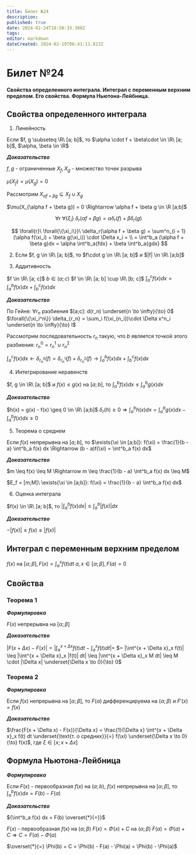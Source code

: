 ```yaml
---
title: Билет №24
description: 
published: true
date: 2024-02-24T18:50:33.308Z
tags: 
editor: markdown
dateCreated: 2024-02-19T06:41:11.813Z
---
```


# Билет №24
#### Свойства определенного интеграла. Интеграл с переменным верхним пределом. Его свойства. Формула Ньютона-Лейбница.

## Свойства определенного интеграла

1) Линейность

Если $f, g \subseteq \R\ [a; b]$, то $\alpha \cdot f + \beta\cdot \in \R\ [a; b]$, $\alpha, \beta \in \R$

***Доказательство***

$f, g$ - ограниченные
$X_f, X_g$ - множество точек разрыва

$\mu(X_f) = \mu(X_g) = 0$


Рассмотрим $X_{\alpha f + \beta g} \subseteq X_f \cup X_g$

$\mu(X_{\alpha f + \beta g}) = 0 \Rightarrow \alpha f + \beta g \in \R [a;b]$

$$
\forall{r}\ \forall{\{\xi_i\}}\ \delta_r(\alpha f + \beta g) = \alpha \delta_r(f) + \beta \delta_r(g)
$$

$$
\forall{r}\ \forall{\{\xi_i\}}\ \delta_r(\alpha f + \beta g) = \sum^n_{i = 1} (\alpha f(\xi_i) + \beta g(\xi_i)) \cdot \Delta x_i = \\ = \int^b_a (\alpha f + \beta g)dx = \alpha \int^b_a{fdx} + \beta \int^b_a{gdx}  
$$

2) Если $f, g \in \R\ [a; b]$, то $f\cdot g \in \R\ [a; b]$ и $|f| \in \R\ [a;b]$

3) Аддитивность

$f \in \R\ [a; c]$
$b \in (a; c)$
$f \in \R\ [a; b] \cup \R\ [b; c]$
$\int^c_a f(x)dx = \int^b_a f(x)dx + \int^c_b f(x) dx$

***Доказательство***

По Гейне: $\forall{r_n}$ разбиения $[a;c]: d(r_n) \underset{n \to \infty}{\to} 0$
$\forall{\{\xi_i^n\}} \delta_{r_n} = \sum_i f(\xi_{n_i})\cdot \Delta x^n_i \underset{n \to \infty}{\to} I$

Рассмотрим последовательность $r_n$ такую, что $b$ является точкой этого разбиения: $r^0_n = r^1_n \cup r^2_n$

$\int^c_a f(x)dx \leftarrow \delta_{r^0_n}(f) = \delta_{r^1_n}(f) + \delta_{r^2_n}(f) \to \int^b_a f(x) dx + \int^c_b f(x) dx$

4) Интегрирование неравенств

$f, g \in \R\ [a; b]$ и $f(x) \leq g(x)$ на $[a;b]$, то $\int^b_a f(x) dx \leq \int^b_a g(x) dx$

***Доказательство***

$h(x) = g(x) - f(x) \geq 0 \in \R\ [a;b]$
$\delta_r(h) \geq 0 \Rightarrow \int^b_a h(x) dx = \int^b_a g(x) dx - \int^b_a f(x) dx \geq 0$

5) Теорема о среднем

Если $f(x)$ непрерывна на $[a;b]$, то
$\exists{\xi \in [a;b]}: f(\xi) = \frac{1}{b - a} \int^b_a f(x) dx \Rightarrow (b - a)f(\xi) = \int^b_a f(x) dx$

***Доказательство***

$m \leq f(x) \leq M \Rightarrow m \leq \frac{1}{b - a} \int^b_a f(x) dx \leq M$

$E_f = [m;M]\ \exists{\xi \in [a;b]}: f(\xi) = \frac{1}{b - a} \int^b_a f(x) dx$

6) Оценка интеграла

$f(x) \in \R\ [a; b]$, то $|\int^b_a f(x) dx| \leq \int^b_a |f(x)| dx$

***Доказательство***

$- |f(x)| \leq f(x) \leq |f(x)|$

## Интеграл с переменным верхним пределом

$f(x)$ на $[\alpha; \beta], F(x) = \int^x_a f(t) dt$
$a, x \in [\alpha;\beta], F(a) = 0$

## Свойства

### Теорема 1

***Формулировка***

$F(x)$ непрерывна на $[\alpha;\beta]$

***Доказательство***

$|F(x + \Delta x) - F(x)| = |\int^{x + \Delta x}_a f(t) dt - \int^x_a f(t) dt| =$
$= |\int^{x + \Delta x}_x f(t)| \leq |\int^{x + \Delta x}_x |f(t)| dt| \leq |\int^{x + \Delta x}_x M dt| \leq M \cdot |\Delta x| \underset{\Delta x \to 0}{\to} 0$

### Теорема 2

***Формулировка***

Если $f(x)$ непрерывна на $[\alpha;\beta]$, то $F(\alpha)$ дифференцируема на $(\alpha;\beta)$ и $F'(x) = f(x)$

***Доказательство***

$\frac{F(x + \Delta x) - F(x)}{\Delta x} = \frac{1}{\Delta x} \int^{x + \Delta x}_x f(t) dt \underset{\text{т. о средних}}{=} f(\xi) \underset{\Delta x \to 0}{\to} f(x)$, где $\xi \in [x; x + \Delta x]$

## Формула Ньютона-Лейбница

***Формулировка***

Если $F(x)$ - первообразная $f(x)$ на $(a;b)$, $f(x)$ непрерывна на $[\alpha;\beta]$, то $\int^b_a f(x) dx = F(b) - F(a)$

***Доказательство***

${\int^b_a f(x) dx = F(b) \overset{*}{=}}$

$F(x)$ - первообразная $f(x)$ на $(\alpha; \beta)$
$F(x) = \Phi(x) + C$ на $(\alpha; \beta)$
$F(a) = \Phi(a) + C \Rightarrow C = F(a) - \Phi(a)$

$\overset{*}{=} \Phi(b) + C = \Phi(b) - F(a) - \Phi(a) = \Phi(b) - \Phi(a)$

